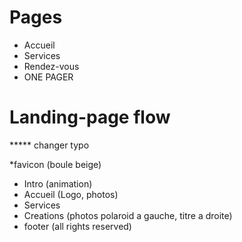 # Pages
* Accueil
* Services
* Rendez-vous
* ONE PAGER

# Landing-page flow
***** changer typo

*favicon (boule beige)

* Intro (animation)
* Accueil (Logo, photos)
* Services
* Creations (photos polaroid a gauche, titre a droite)
* footer (all rights reserved)
